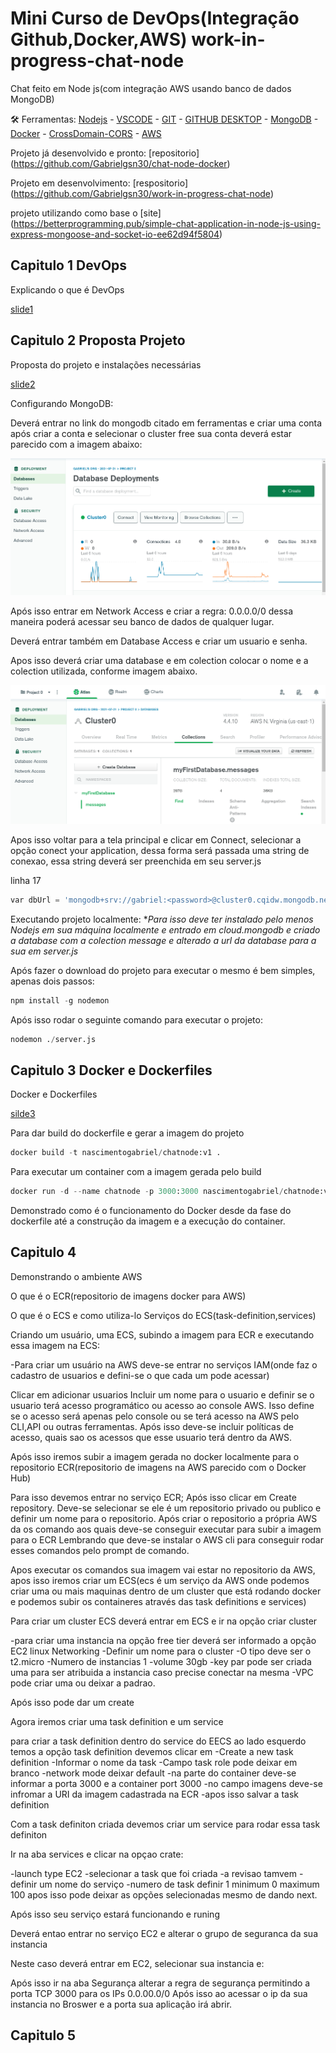 # Mini Curso de DevOps(Integração Github,Docker,AWS) work-in-progress-chat-node
Chat feito em Node js(com integração AWS usando banco de dados MongoDB)

🛠️ Ferramentas: [Nodejs](https://nodejs.org/en/download/) - [VSCODE](https://code.visualstudio.com/) - [GIT](https://git-scm.com/) - [GITHUB DESKTOP](https://desktop.github.com/) - [MongoDB](https://account.mongodb.com/account/login) - [Docker](https://docs.docker.com/get-docker/) - [CrossDomain-CORS](https://chrome.google.com/webstore/detail/cross-domain-cors/mjhpgnbimicffchbodmgfnemoghjakai?hl=pt-BR) - [AWS](https://aws.amazon.com/pt/)

Projeto já desenvolvido e pronto: [repositorio] (https://github.com/Gabrielgsn30/chat-node-docker)

Projeto em desenvolvimento: [respositorio] (https://github.com/Gabrielgsn30/work-in-progress-chat-node)

projeto utilizando como base o [site] (https://betterprogramming.pub/simple-chat-application-in-node-js-using-express-mongoose-and-socket-io-ee62d94f5804)

## Capitulo 1 DevOps

Explicando o que é DevOps

[slide1](https://docs.google.com/presentation/d/1TQ0lWC_LS-C45_yM1VevVFxpZMCrUI54HwsruHdYS5E/edit?usp=sharing)

## Capitulo 2 Proposta Projeto

Proposta do projeto e instalações necessárias

[slide2](https://docs.google.com/presentation/d/16fsnx5i7rG8i26nLHO2evghnJ-aFk9gJtogDRlT3Fds/edit?usp=sharing)

Configurando MongoDB:

Deverá entrar no link do mongodb citado em ferramentas e criar uma conta após criar a conta e selecionar o cluster free sua conta deverá estar parecido com a imagem abaixo:

![alt text](https://github.com/Gabrielgsn30/work-in-progress-chat-node/blob/main/img/painelmongodb.png)

Após isso entrar em Network Access e criar a regra:
0.0.0.0/0 dessa maneira poderá acessar seu banco de dados de qualquer lugar.


Deverá entrar também em Database Access e criar um usuario e senha.

Apos isso deverá criar uma database e em colection colocar o nome e a colection utilizada, conforme imagem abaixo.

![alt text](https://github.com/Gabrielgsn30/work-in-progress-chat-node/blob/main/img/collection.png)

Apos isso voltar para a tela principal e clicar em Connect, selecionar a opção conect your application, dessa forma será passada uma string de conexao, essa string deverá ser preenchida em seu server.js

linha 17 
```python
var dbUrl = 'mongodb+srv://gabriel:<password>@cluster0.cqidw.mongodb.net/myFirstDatabase?retryWrites=true&w=majority'
```

Executando projeto localmente:
**Para isso deve ter instalado pelo menos Nodejs em sua máquina localmente e entrado em cloud.mongodb e criado a database com a colection message e alterado a url da database para a sua em server.js*

Após fazer o download do projeto para executar o mesmo é bem simples, apenas dois passos:

```python
npm install -g nodemon
```

Após isso rodar o seguinte comando para executar o projeto:

```python
nodemon ./server.js
```

## Capitulo 3 Docker e Dockerfiles

Docker e Dockerfiles

[silde3](https://docs.google.com/presentation/d/1gDbvFr3d_7xmKSn9Vz6Jk4COM68NX7FWHvctzi9II1I/edit?usp=sharing)

Para dar build do dockerfile e gerar a imagem do projeto

```python
docker build -t nascimentogabriel/chatnode:v1 .
```

Para executar um container com a imagem gerada pelo build

```python
docker run -d --name chatnode -p 3000:3000 nascimentogabriel/chatnode:v1
```

Demonstrado como é o funcionamento do Docker desde da fase do dockerfile até a construção da imagem e a execução do container.


## Capitulo 4

Demonstrando o ambiente AWS

O que é o ECR(repositorio de imagens docker para AWS)

O que é o ECS e como utiliza-lo
Serviços do ECS(task-definition,services)

Criando um usuário, uma ECS, subindo a imagem para ECR e executando essa imagem na ECS:

-Para criar um usuário na AWS deve-se entrar no serviços IAM(onde faz o cadastro de usuarios e defini-se o que cada um pode acessar)

Clicar em adicionar usuarios
Incluir um nome para o usuario e definir se o usuario terá acesso programático ou acesso ao console AWS.
Isso define se o acesso será apenas pelo console ou se terá acesso na AWS pelo CLI,API ou outras ferramentas.
Após isso deve-se incluir políticas de acesso, quais sao os acessos que esse usuario terá dentro da AWS.

Após isso iremos subir a imagem gerada no docker localmente para o repositorio ECR(repositorio de imagens na AWS parecido com o Docker Hub)

Para isso devemos entrar no serviço ECR;
Após isso clicar em Create repository.
Deve-se selecionar se ele é um repositorio privado ou publico e definir um nome para o repositorio.
Após criar o repositorio a própria AWS da os comando aos quais deve-se conseguir executar para subir a imagem para o ECR
Lembrando que deve-se instalar o AWS cli para conseguir rodar esses comandos pelo prompt de comando.

Apos executar os comandos sua imagem vai estar no repositorio da AWS, apos isso iremos criar um ECS(ecs é um serviço da AWS onde podemos criar uma ou mais maquinas dentro de um cluster que está rodando docker e podemos subir os containeres através das task definitions e services)


Para criar um cluster ECS deverá entrar em ECS e ir na opção criar cluster

-para criar uma instancia na opção free tier deverá ser informado a opção EC2 linux  Networking
-Definir um nome para o cluster
-O tipo deve ser o t2.micro
-Numero de instancias 1
-volume 30gb
-key par pode ser criada uma para ser atribuida a instancia caso precise conectar na mesma
-VPC pode criar uma ou deixar a padrao.

Após isso pode dar um create


Agora iremos criar uma task definition e um service

para criar a task definition dentro do service do EECS ao lado esquerdo temos a opção task definition devemos clicar em -Create a new task definition
-Informar o nome da task
-Campo task role pode deixar em branco
-network mode deixar default
-na parte do container deve-se informar a porta 3000 e a container port 3000
-no campo imagens deve-se infromar a URI da imagem cadastrada na ECR
-apos isso salvar a task definition

Com a task definiton criada devemos criar um service para rodar essa task definiton

Ir na aba services e clicar na opçao crate:

-launch type EC2
-selecionar a task que foi criada
-a revisao tamvem
-definir um nome do serviço
-numero de task definir 1
minimum 0
maximum 100
apos isso pode deixar as opções selecionadas mesmo de dando next.

Após isso seu serviço estará funcionando e runing


Deverá entao entrar no serviço EC2 e alterar o grupo de seguranca da sua instancia

Neste caso deverá entrar em EC2, selecionar sua instancia e:

Após isso ir na aba Segurança
alterar a regra de segurança permitindo a porta TCP 3000 para os IPs 0.0.00.0/0
 Após isso ao acessar o ip da sua instancia no Broswer e a porta sua aplicação irá abrir.












## Capitulo 5
